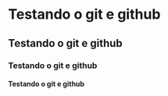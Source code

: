 # Testando o git e github
## Testando o git e github
### Testando o git e github
#### Testando o git e github